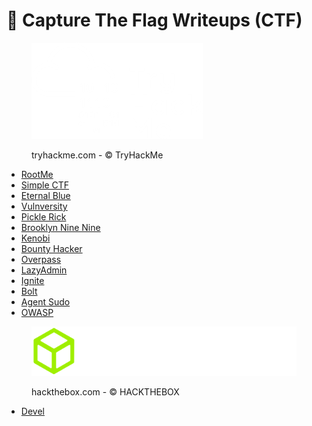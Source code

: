 # 🚩 Capture The Flag Writeups (CTF)

<div align="left" data-full-width="true">

<figure><img src=".gitbook/assets/spaces_EhofjMfYbx3gOUSReXD7_uploads_git-blob-d6717517efcd6cf2abc36234ddf89ae069267bc7_image-20230205151515316.webp" alt=""><figcaption><p>tryhackme.com - © TryHackMe</p></figcaption></figure>

</div>

* [RootMe](rootme.md)
* [Simple CTF](simple-ctf.md)
* [Eternal Blue](eternal-blue.md)
* [Vulnversity](vulnversity.md)
* [Pickle Rick](pickle-rick.md)
* [Brooklyn Nine Nine](brooklyn-nine-nine.md)
* [Kenobi](kenobi.md)
* [Bounty Hacker](bounty-hacker.md)
* [Overpass](overpass.md)
* [LazyAdmin](lazyadmin.md)
* [Ignite](ignite.md)
* [Bolt](bolt.md)
* [Agent Sudo](agent-sudo.md)
* [OWASP](owasp/)



<div align="left">

<figure><img src=".gitbook/assets/spaces_EhofjMfYbx3gOUSReXD7_uploads_git-blob-4d6d836c187ed06d910d94a8c98eab79e10bce11_logo-htb2.webp" alt=""><figcaption><p>hackthebox.com - © HACKTHEBOX</p></figcaption></figure>

</div>

* [Devel](devel.md)
